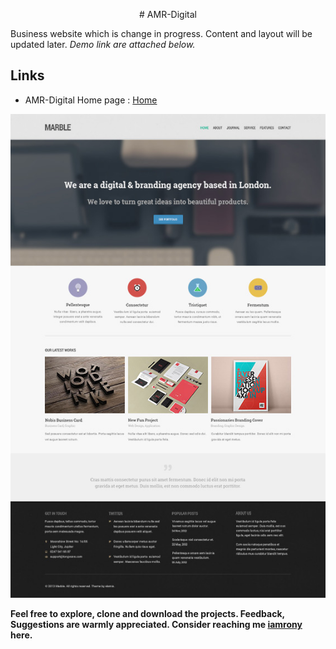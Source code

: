 <p align="center">
# AMR-Digital
</p>

Business website which is change in progress. Content and layout will be updated later. 
*Demo link are attached below.*

## Links

- AMR-Digital Home page : [Home](https://asifmrony.github.io/amr-digital/)


![alt text](https://github.com/asifmrony/amr-digital/blob/master/UI_preview.jpg "Demo of Homepage")</p>

**Feel free to explore, clone and download the projects. Feedback, Suggestions are warmly appreciated. Consider reaching me [iamrony](https://asifmrony.github.io/) here.**